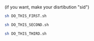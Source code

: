 (if you want, make your disrtibution "sid")

```sh
sh DO_THIS_FIRST.sh
```

```sh
sh DO_THIS_SECOND.sh
```

```sh
sh DO_THIS_THIRD.sh
```